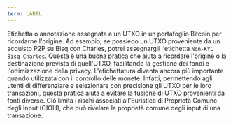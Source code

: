 ```yaml
---
term: LABEL
---
```


Etichetta o annotazione assegnata a un UTXO in un portafoglio Bitcoin per ricordarne l'origine. Ad esempio, se possiedo un UTXO proveniente da un acquisto P2P su Bisq con Charles, potrei assegnargli l'etichetta `Non-KYC Bisq Charles`. Questa è una buona pratica che aiuta a ricordare l'origine o la destinazione prevista di quell'UTXO, facilitando la gestione dei fondi e l'ottimizzazione della privacy. L'etichettatura diventa ancora più importante quando utilizzata con il controllo delle monete. Infatti, permettendo agli utenti di differenziare e selezionare con precisione gli UTXO per le loro transazioni, questa pratica aiuta a evitare la fusione di UTXO provenienti da fonti diverse. Ciò limita i rischi associati all'Euristica di Proprietà Comune degli Input (CIOH), che può rivelare la proprietà comune degli input di una transazione.